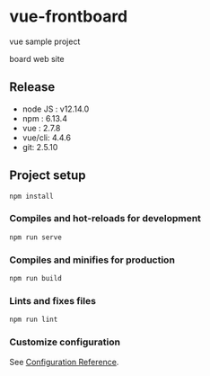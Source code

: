 # vue-frontboard
vue sample project

board web site

## Release
- node JS : v12.14.0
- npm : 6.13.4
- vue : 2.7.8
- vue/cli: 4.4.6
- git: 2.5.10

## Project setup
```
npm install
```

### Compiles and hot-reloads for development
```
npm run serve
```

### Compiles and minifies for production
```
npm run build
```

### Lints and fixes files
```
npm run lint
```

### Customize configuration
See [Configuration Reference](https://cli.vuejs.org/config/).
